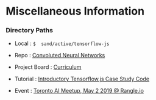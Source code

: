 # Miscellaneous Information

### Directory Paths

* Local : ``` $  sand/active/tensorflow-js ```
* Repo : [Convoluted Neural Networks](https://github.com/mori-c/tensorflow-js)
* Project Board : [Curriculum](https://github.com/mori-c/convolutional-neural-networks/projects/1)

* Tutorial : [Introductory Tensorflow.js Case Study Code](https://github.com/RyanMarchildon/tfjs-torontoai-lecture)
* Event : [Toronto AI Meetup, May 2 2019 @ Rangle.io](https://www.meetup.com/Toronto-AI/events/260491353/)

